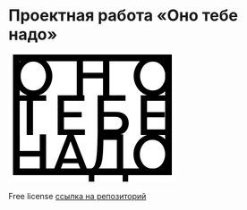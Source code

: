 # Проектная работа «Оно тебе надо»

![логотип проекта](/images/logo-black.svg)

Free license
[ссылка на репозиторий](https://github.com/Ivan-Starykh/ono-tebe-nado.git)